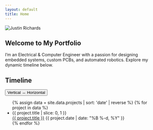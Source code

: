 ```yaml
---
layout: default
title: Home
---
```

<section class="hero">
  <img src="{{ '/assets/img/profile.jpg' | relative_url }}" alt="Justin Richards" class="profile-img" />
  <h1>Welcome to My Portfolio</h1>
  <p>I’m an Electrical & Computer Engineer with a passion for designing embedded systems, custom PCBs, and automated robotics. Explore my dynamic timeline below.</p>
</section>

<section class="timeline-section">
  <h2>Timeline</h2>
  <div class="timeline-toggle">
    <button id="toggle-orientation">Vertical ↔ Horizontal</button>
  </div>
  <ul class="timeline">
    {% assign data = site.data.projects | sort: 'date' | reverse %}
    {% for project in data %}
      <li class="timeline-item">
        <div class="timeline-icon">{{ project.title | slice: 0, 1 }}</div>
        <div class="timeline-content">
          <a href="{{ project.url | relative_url }}">{{ project.title }}</a>
          <span class="timeline-date">{{ project.date | date: "%B %-d, %Y" }}</span>
        </div>
      </li>
    {% endfor %}
  </ul>
</section>
